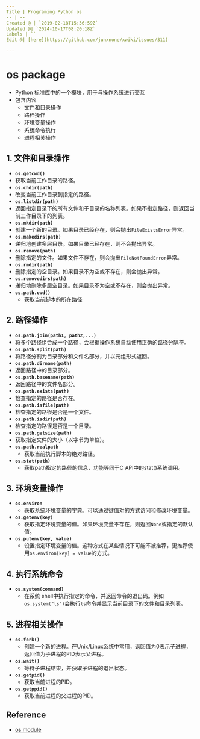 ```yaml
---
Title | Programing Python os
-- | --
Created @ | `2019-02-18T15:36:59Z`
Updated @| `2024-10-17T08:20:18Z`
Labels | ``
Edit @| [here](https://github.com/junxnone/xwiki/issues/311)

---
```

# os package
- Python 标准库中的一个模块，用于与操作系统进行交互
- 包含内容
  - 文件和目录操作
  - 路径操作
  - 环境变量操作
  - 系统命令执行
  - 进程相关操作




## 1. 文件和目录操作
- **`os.getcwd()`**
 - 获取当前工作目录的路径。
- **`os.chdir(path)`**
 - 改变当前工作目录到指定的路径。
- **`os.listdir(path)`**
 - 返回指定目录下的所有文件和子目录的名称列表。如果不指定路径，则返回当前工作目录下的列表。
- **`os.mkdir(path)`**
 - 创建一个新的目录。如果目录已经存在，则会抛出`FileExistsError`异常。
- **`os.makedirs(path)`**
 - 递归地创建多层目录。如果目录已经存在，则不会抛出异常。
- **`os.remove(path)`**
 - 删除指定的文件。如果文件不存在，则会抛出`FileNotFoundError`异常。
- **`os.rmdir(path)`**
 - 删除指定的空目录。如果目录不为空或不存在，则会抛出异常。
- **`os.removedirs(path)`**
 - 递归地删除多层空目录。如果目录不为空或不存在，则会抛出异常。
- **`os.path.cwd()`**
  - 获取当前脚本的所在路径

## 2. 路径操作
- **`os.path.join(path1, path2,...)`**
 - 将多个路径组合成一个路径，会根据操作系统自动使用正确的路径分隔符。
- **`os.path.split(path)`**
 - 将路径分割为目录部分和文件名部分，并以元组形式返回。
- **`os.path.dirname(path)`**
 - 返回路径中的目录部分。
- **`os.path.basename(path)`**
 - 返回路径中的文件名部分。
- **`os.path.exists(path)`**
 - 检查指定的路径是否存在。
- **`os.path.isfile(path)`**
 - 检查指定的路径是否是一个文件。
- **`os.path.isdir(path)`**
 - 检查指定的路径是否是一个目录。
- **`os.path.getsize(path)`**
 - 获取指定文件的大小（以字节为单位）。
- **`os.path.realpath`**
  - 获取当前执行脚本的绝对路径。
- **`os.stat(path)`**
  - 获取path指定的路径的信息，功能等同于C API中的stat()系统调用。

## 3. 环境变量操作
 - **`os.environ`**
   - 获取系统环境变量的字典。可以通过键值对的方式访问和修改环境变量。
 - **`os.getenv(key)`**
   - 获取指定环境变量的值。如果环境变量不存在，则返回`None`或指定的默认值。
 - **`os.putenv(key, value)`**
   - 设置指定环境变量的值。这种方式在某些情况下可能不被推荐，更推荐使用`os.environ[key] = value`的方式。

## 4. 执行系统命令
 - **`os.system(command)`**
   - 在系统 shell中执行指定的命令，并返回命令的退出码。例如`os.system("ls")`会执行`ls`命令并显示当前目录下的文件和目录列表。

## 5. 进程相关操作
 - **`os.fork()`**
   - 创建一个新的进程。在Unix/Linux系统中常用，返回值为0表示子进程，返回值为子进程的PID表示父进程。
 - **`os.wait()`**
   - 等待子进程结束，并获取子进程的退出状态。
 - **`os.getpid()`**
   - 获取当前进程的PID。
 - **`os.getppid()`**
   - 获取当前进程的父进程的PID。



## Reference
- [os module](https://www.programcreek.com/python/index/1/os)

